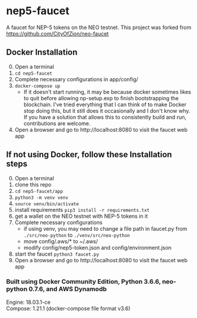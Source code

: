 # nep5-faucet
A faucet for NEP-5 tokens on the NEO testnet.
This project was forked from https://github.com/CityOfZion/neo-faucet

## Docker Installation
0. Open a terminal
1. `cd nep5-faucet`
2. Complete necessary configurations in app/config/
3. `docker-compose up`
    * If it doesn't start running, it may be because docker sometimes likes to quit before allowing np-setup.exp 
    to finish bootstrapping the blockchain. I've tried everything that I can think of to make Docker stop doing this,
    but it still does it occasionally and I don't know why. If you have a solution that allows this to consistently 
    build and run, contributions are welcome.
4. Open a browser and go to http://localhost:8080 to visit the faucet web app

## If not using Docker, follow these Installation steps
0. Open a terminal
1. clone this repo
2. `cd nep5-faucet/app`
3. `python3 -m venv venv`
4. `source venv/bin/activate`
5. install requirements `pip3 install -r requirements.txt`
6. get a wallet on the NEO testnet with NEP-5 tokens in it 
7. Complete necessary configurations
    * if using venv, you may need to change a file path in faucet.py from `./src/neo-python` to `./venv/src/neo-python`
    * move config/.aws/* to ~/.aws/
    * modify config/nep5-token.json and config/environment.json 
8. start the faucet `python3 faucet.py`
9. Open a browser and go to http://localhost:8080 to visit the faucet web app


### Built using Docker Community Edition, Python 3.6.6, neo-python 0.7.6, and AWS Dynamodb
Engine: 18.03.1-ce <br/>
Compose: 1.21.1 (docker-compose file format v3.6)
